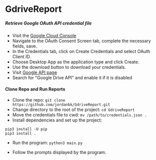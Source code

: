 # GdriveReport

##### Retrieve Google OAuth API credential file
- Visit the [Google Cloud Console](https://console.developers.google.com/apis/credentials)
- Navigate to the OAuth Consent Screen tab, complete the necessary fields, save.
- In the Credentials tab, click on Create Credentials and select OAuth Client ID.
- Choose Desktop App as the application type and click Create.
- Use the download button to download your credentials.
- Visit [Google API page](https://console.developers.google.com/apis/library)
- Search for "Google Drive API" and enable it if it is disabled

#### Clone Repo and Run Reports
- Clone the repo:
```git clone https://github.com/jordanbk/GdriveReport.git```
- Change directory to the root of the project:
```cd GdriveReport```
- Move the credentials file to cwd:
```mv /path/to/credentials.json .```
- Install dependencies and set up the project:
```
pip3 install -U pip
pip3 install .
```
- Run the program:
```python3 main.py```

- Follow the prompts displayed by the program.